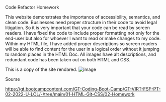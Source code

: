 Code Refactor Homework

This website demonstrates the importance of accessibility, semantics, and clean code.
Businesses need proper structure in their code to avoid legal litigation. So it is very important that your code can be read by screen readers. I have fixed the code to include proper formatting not only for the end-user but also for whoever I want to read or make changes to my code. Within my HTML file, I have added proper descriptions so screen readers will be able to find content for the user in a logical order without it jumping to random places in the HTML Doc. All images have alt descriptions, and redundant code has been taken out on both HTML and CSS.

This is a copy of the site rendared. 
![image](https://user-images.githubusercontent.com/27309719/157368883-2c9de59e-b4c6-4837-80cd-9f8b622db40e.png)

Sourse


https://gt.bootcampcontent.com/GT-Coding-Boot-Camp/GT-VIRT-FSF-PT-02-2022-U-LOL/-/tree/main/01-HTML-Git-CSS/02-Homework

